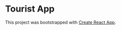 # Tourist App

This project was bootstrapped with [Create React App](https://github.com/facebook/create-react-app).
